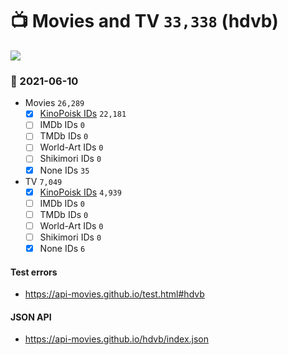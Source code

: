 # :tv: Movies and TV `33,338` (hdvb)

<a href="https://API-Movies.github.io"><img src="https://API-Movies.github.io/banner.png?cache"></a>

### :date: 2021-06-10
- Movies `26,289`
  - [x] <a href="https://API-Movies.github.io/hdvb/movie_kinopoisk_ids.json">KinoPoisk IDs</a> `22,181`
  - [ ] IMDb IDs `0`
  - [ ] TMDb IDs `0`
  - [ ] World-Art IDs `0`
  - [ ] Shikimori IDs `0`
  - [x] None IDs `35`
- TV `7,049`
  - [x] <a href="https://API-Movies.github.io/hdvb/tv_kinopoisk_ids.json">KinoPoisk IDs</a> `4,939`
  - [ ] IMDb IDs `0`
  - [ ] TMDb IDs `0`
  - [ ] World-Art IDs `0`
  - [ ] Shikimori IDs `0`
  - [x] None IDs `6`
#### Test errors
- <a href='https://api-movies.github.io/test.html#hdvb'>https://api-movies.github.io/test.html#hdvb</a>
#### JSON API
- <a href='https://api-movies.github.io/hdvb/index.json'>https://api-movies.github.io/hdvb/index.json</a>
